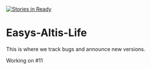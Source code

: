 [![Stories in Ready](https://badge.waffle.io/EasysAltisLife/Easys-Altis-Life.png?label=ready&title=Ready)](https://waffle.io/EasysAltisLife/Easys-Altis-Life)
# Easys-Altis-Life
This is where we track bugs and announce new versions.

Working on #11
